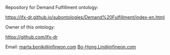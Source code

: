 Repository for Demand Fulfillment ontology:

https://ifx-dr.github.io/subontologies/Demand%20Fulfillment/index-en.html

Owner of this ontology:

https://github.com/ifx-dr

Email: marta.bonik@infineon.com
       Bo-Hong.Lin@infineon.com
